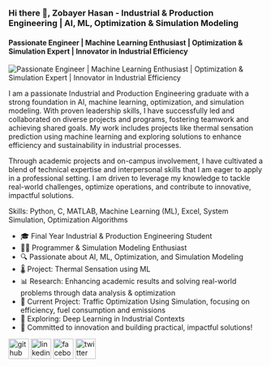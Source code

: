 ### Hi there 👋, Zobayer Hasan - Industrial & Production Engineering | AI, ML, Optimization & Simulation Modeling
#### Passionate Engineer | Machine Learning Enthusiast | Optimization & Simulation Expert | Innovator in Industrial Efficiency
![Passionate Engineer | Machine Learning Enthusiast | Optimization & Simulation Expert | Innovator in Industrial Efficiency](https://www.linkedin.com/in/zobayerhasan35/overlay/background-image/)

I am a passionate Industrial and Production Engineering graduate with a strong foundation in AI, machine learning, optimization, and simulation modeling. With proven leadership skills, I have successfully led and collaborated on diverse projects and programs, fostering teamwork and achieving shared goals. My work includes projects like thermal sensation prediction using machine learning and exploring solutions to enhance efficiency and sustainability in industrial processes.

Through academic projects and on-campus involvement, I have cultivated a blend of technical expertise and interpersonal skills that I am eager to apply in a professional setting. I am driven to leverage my knowledge to tackle real-world challenges, optimize operations, and contribute to innovative, impactful solutions.

Skills:  Python, C, MATLAB, Machine Learning (ML), Excel, System Simulation, Optimization Algorithms
- 🎓 Final Year Industrial & Production Engineering Student  
- 👨‍💻 Programmer & Simulation Modeling Enthusiast  
- 🔍 Passionate about AI, ML, Optimization, and Simulation Modeling  
- 🌡️ Project: Thermal Sensation using ML  
- 📊 Research: Enhancing academic results and solving real-world problems through data analysis & optimization  
- 🚦 Current Project: Traffic Optimization Using Simulation, focusing on efficiency, fuel consumption and emissions  
- 🌱 Exploring: Deep Learning in Industrial Contexts  
- 📌 Committed to innovation and building practical, impactful solutions!  


[<img src='https://cdn.jsdelivr.net/npm/simple-icons@3.0.1/icons/github.svg' alt='github' height='40'>](https://github.com/mzhzobayerhasan)  [<img src='https://cdn.jsdelivr.net/npm/simple-icons@3.0.1/icons/linkedin.svg' alt='linkedin' height='40'>](https://www.linkedin.com/in/zobayerhasan35/)  [<img src='https://cdn.jsdelivr.net/npm/simple-icons@3.0.1/icons/facebook.svg' alt='facebook' height='40'>](https://www.facebook.com/official.mzhzobayerhasan)  [<img src='https://cdn.jsdelivr.net/npm/simple-icons@3.0.1/icons/twitter.svg' alt='twitter' height='40'>](https://twitter.com/mzhzobayerhasan)  


